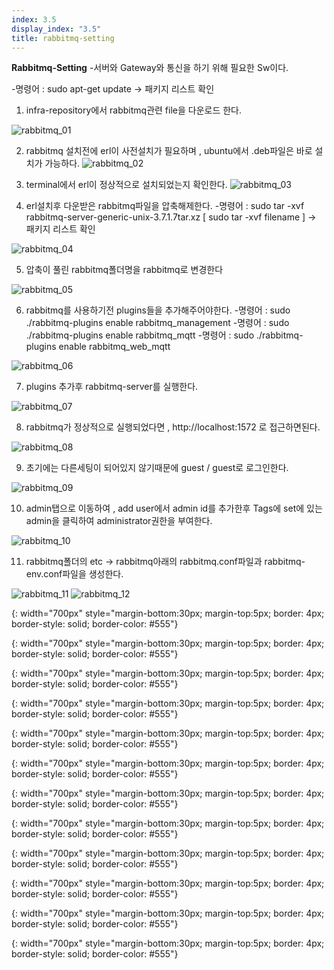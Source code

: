 ```yaml
---
index: 3.5
display_index: "3.5"
title: rabbitmq-setting
---
```


**Rabbitmq-Setting**
-서버와 Gateway와 통신을 하기 위해 필요한 Sw이다.

-명령어 : sudo apt-get update
 -> 패키지 리스트 확인
 
1. infra-repository에서 rabbitmq관련 file을 다운로드 한다.

![rabbitmq_01][rabbitmq_01]

2. rabbitmq 설치전에 erl이 사전설치가 필요하며 , ubuntu에서 .deb파일은 바로 설치가 가능하다.
![rabbitmq_02][rabbitmq_02]

3. terminal에서 erl이 정상적으로 설치되었는지 확인한다.
![rabbitmq_03][rabbitmq_03]

4. erl설치후 다운받은 rabbitmq파일을 압축해제한다.
-명령어 : sudo tar -xvf rabbitmq-server-generic-unix-3.7.1.7tar.xz [ sudo tar -xvf filename ]
 -> 패키지 리스트 확인

![rabbitmq_04][rabbitmq_04]

5. 압축이 풀린 rabbitmq폴더명을 rabbitmq로 변경한다 

![rabbitmq_05][rabbitmq_05]

6. rabbitmq를 사용하기전 plugins들을 추가해주어야한다.
-명령어 : sudo ./rabbitmq-plugins enable rabbitmq_management
-명령어 : sudo ./rabbitmq-plugins enable rabbitmq_mqtt 
-명령어 : sudo ./rabbitmq-plugins enable rabbitmq_web_mqtt 

![rabbitmq_06][rabbitmq_06]

7. plugins 추가후 rabbitmq-server를 실행한다.

![rabbitmq_07][rabbitmq_07]

8. rabbitmq가 정상적으로 실행되었다면 , http://localhost:1572 로 접근하면된다.

![rabbitmq_08][rabbitmq_08]

9. 초기에는 다른세팅이 되어있지 않기때문에 guest / guest로 로그인한다. 

![rabbitmq_09][rabbitmq_09]

10. admin탭으로 이동하여 , add user에서 admin id를 추가한후  Tags에 set에 있는 admin을 클릭하여 administrator권한을 부여한다.

![rabbitmq_10][rabbitmq_10]

11. rabbitmq폴더의 etc -> rabbitmq아래의 rabbitmq.conf파일과 rabbitmq-env.conf파일을 생성한다.

![rabbitmq_11][rabbitmq_11]
![rabbitmq_12][rabbitmq_12]

 
[rabbitmq_01]: {{site.baseurl}}/assets/rabbitmq/rabbitmq_01.png
{: width="700px" style="margin-bottom:30px; margin-top:5px; border: 4px; border-style: solid; border-color: #555"}

[rabbitmq_02]: {{site.baseurl}}/assets/rabbitmq/rabbitmq_02.png
{: width="700px" style="margin-bottom:30px; margin-top:5px; border: 4px; border-style: solid; border-color: #555"}

[rabbitmq_03]: {{site.baseurl}}/assets/rabbitmq/rabbitmq_03.png
{: width="700px" style="margin-bottom:30px; margin-top:5px; border: 4px; border-style: solid; border-color: #555"}

[rabbitmq_04]: {{site.baseurl}}/assets/rabbitmq/rabbitmq_04.png
{: width="700px" style="margin-bottom:30px; margin-top:5px; border: 4px; border-style: solid; border-color: #555"}

[rabbitmq_05]: {{site.baseurl}}/assets/rabbitmq/rabbitmq_05.png
{: width="700px" style="margin-bottom:30px; margin-top:5px; border: 4px; border-style: solid; border-color: #555"}

[rabbitmq_06]: {{site.baseurl}}/assets/rabbitmq/rabbitmq_06.png
{: width="700px" style="margin-bottom:30px; margin-top:5px; border: 4px; border-style: solid; border-color: #555"}

[rabbitmq_07]: {{site.baseurl}}/assets/rabbitmq/rabbitmq_07.png
{: width="700px" style="margin-bottom:30px; margin-top:5px; border: 4px; border-style: solid; border-color: #555"}

[rabbitmq_08]: {{site.baseurl}}/assets/rabbitmq/rabbitmq_08.png
{: width="700px" style="margin-bottom:30px; margin-top:5px; border: 4px; border-style: solid; border-color: #555"}

[rabbitmq_09]: {{site.baseurl}}/assets/rabbitmq/rabbitmq_09.png
{: width="700px" style="margin-bottom:30px; margin-top:5px; border: 4px; border-style: solid; border-color: #555"}

[rabbitmq_10]: {{site.baseurl}}/assets/rabbitmq/rabbitmq_10.png
{: width="700px" style="margin-bottom:30px; margin-top:5px; border: 4px; border-style: solid; border-color: #555"}

[rabbitmq_11]: {{site.baseurl}}/assets/rabbitmq/rabbitmq_11.png
{: width="700px" style="margin-bottom:30px; margin-top:5px; border: 4px; border-style: solid; border-color: #555"}

[rabbitmq_12]: {{site.baseurl}}/assets/rabbitmq/rabbitmq_12.png
{: width="700px" style="margin-bottom:30px; margin-top:5px; border: 4px; border-style: solid; border-color: #555"}
